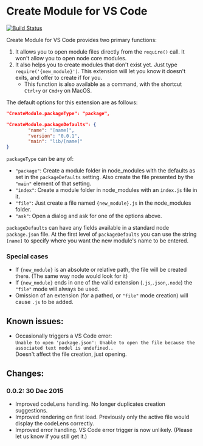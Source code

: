 # Create Module for VS Code 

[![Build Status](https://api.travis-ci.org/HookyQR/VSCodeCreateModule.svg?branch=master)](https://travis-ci.org/HookyQR/VSCodeCreateModule)

Create Module for VS Code provides two primary functions:

1. It allows you to open module files directly from the `require()` call. It won't allow you to open node core modules.
2. It also helps you to create modules that don't exist yet. Just type `require('{new_module}')`. This extension will let you know it doesn't exits, and offer to create if for you.
	- This function is also available as a command, with the shortcut `Ctrl+y` or `Cmd+y` on MacOS.

The default options for this extension are as follows:

```json
"CreateModule.packageType": "package",

"CreateModule.packageDefaults": {
		"name": "[name]",
		"version": "0.0.1",
		"main": "lib/[name]"
}
```

`packageType` can be any of: 

- `"package"`: Create a module folder in node_modules with the defaults as set in the `packageDefaults` setting. Also create the file presented by the `"main"` element of that setting.
- `"index"`: Create a module folder in node_modules with an `index.js` file in it.
- `"file"`: Just create a file named `{new_module}.js` in the node_modules folder.
- `"ask"`: Open a dialog and ask for one of the options above.

`packageDefaults` can have any fields available in a standard node `package.json` file.
At the first level of `packageDefaults` you can use the string `[name]` to specify where you want the new module's name to be entered.

### Special cases
- If `{new_module}` is an absolute or relative path, the file will be created there. (The same way node would look for it)
- If `{new_module}` ends in one of the valid extension (`.js`,`.json`,`.node`) the `"file"` mode will always be used.
- Omission of an extension (for a pathed, or `"file"` mode creation) will cause `.js` to be added.


## Known issues:
* Occasionally triggers a VS Code error: <br>
	`Unable to open 'package.json': Unable to open the file because the associated text model is undefined..`<br>
	Doesn't affect the file creation, just opening.


## Changes:
### 0.0.2: 30 Dec 2015
* Improved codeLens handling. No longer duplicates creation suggestions.
* Improved rendering on first load. Previously only the active file would display the codeLens correctly.
* Improved error handling. VS Code error trigger is now unlikely. (Please let us know if you still get it.)
